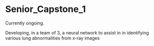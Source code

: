# Senior_Capstone_1

Currently ongoing.

Developing, in a team of 3, a neural network to assist in in identifying various lung abnormalities from x-ray images 
